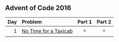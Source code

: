 ## Advent of Code 2016

| Day | Problem                                                      | Part 1 | Part 2 |
|----:|:-------------------------------------------------------------|:------:|:------:|
|   1 | [No Time for a Taxicab](https://adventofcode.com/2016/day/1) | :star: | :star: |